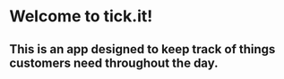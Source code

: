 # Welcome to tick.it!

## This is an app designed to keep track of things customers need throughout the day.

